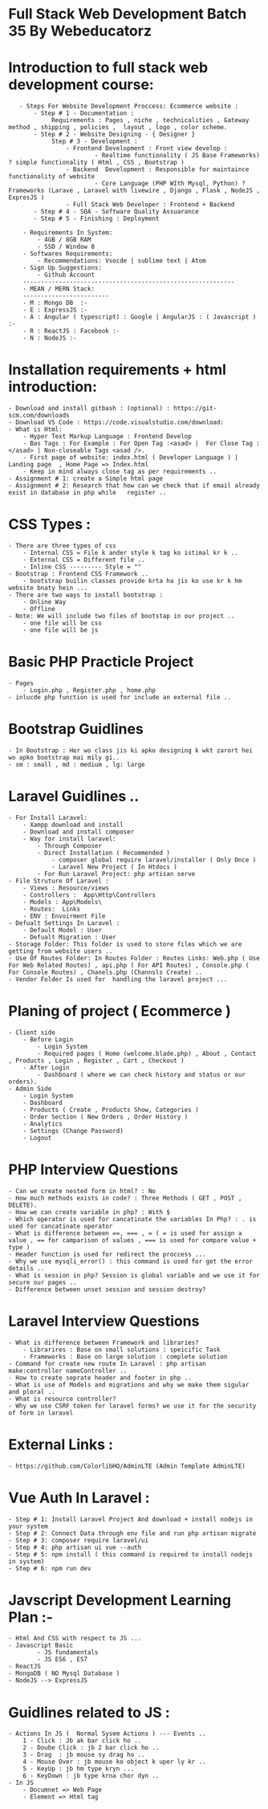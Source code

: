 # Full Stack Web Development Batch 35 By Webeducatorz

# Introduction to full stack web development course:

       - Steps For Website Development Proccess: Ecommerce website :
           - Step # 1 - Documentation :
                Requirements : Pages , niche , technicalities , Gateway method , shipping , policies ,  layout , logo , color scheme.
           - Step # 2 - Website Designing - { Designer }
                Step # 3 - Development :
                    - Frontend Development : Front view develop :
                            - Realtime functionality ( JS Base Frameworks) ? simple functionality ( Html , CSS , Bootstrap )
                    - Backend  Development : Responsible for maintaince functionality of website
                            - Core Language (PHP WIth Mysql, Python) ? Frameworks (Larave , Laravel with livewire , Django , Flask , NodeJS , ExpresJS )
                    - Full Stack Web Developer : Frontend + Backend
           - Step # 4 - SQA - Software Quality Assuarance
           - Step # 5 - Finishing : Deployment

        - Requirements In System:
            - 4GB / 8GB RAM
            - SSD / Window 8
        - Softwares Requirements:
            - Recommendations: Vsocde | sublime text | Atom
        - Sign Up Suggestions:
            - Github Account
        -----------------------------------------------------------
        - MEAN / MERN Stack:
        ------------------------
        - M : Mongo DB  :-
        - E : ExpressJS :-
        - A : Angular ( typescript) : Google | AngularJS : ( Javascript ) :-
        - R : ReactJS : Facebook :-
        - N : NodeJS :-

# Installation requirements + html introduction:

    - Download and install gitbash : (optional) : https://git-scm.com/downloads
    - Download VS Code : https://code.visualstudio.com/download:
    - What is Html:
        - Hyper Text Markup Language : Frontend Develop
        - Bas Tags : For Example : For Open Tag :<asad> |  For Close Tag : </asad> | Non-closeable Tags <asad />.
        - First page of website: index.html ( Developer Language ) | Landing page  , Home Page => Index.html
        - Keep in mind always close tag as per requirements ..
    - Assignment # 1: create a Simple html page
    - Assignment # 2: Research that how can we check that if email already exist in database in php while   register ..

# CSS Types :

    - There are three types of css
        - Internal CSS = File k ander style k tag ko istimal kr k ..
        - External CSS = Different file ..
        - Inline CSS --------- Style = ""
    - Bootstrap : Frontend CSS Framework ..
        - bootstrap builin classes provide krta ha jis ko use kr k hm website bnaty hein ...
    - There are two ways to install bootstrap :
        - Online Way
        - Offline
    - Note: We will include two files of bootstap in our project ..
        - one file will be css
        - one file will be js
# Basic PHP Practicle Project
    - Pages
        - Login.php , Register.php , home.php
    - inlucde php function is used for include an external file ..
# Bootstrap Guidlines

    - In Bootstrap : Her wo class jis ki apko designing k wkt zarort hei wo apko bootstrap mai mily gi..
    - sm : small , md : medium , lg: large
# Laravel Guidlines ..
    - For Install Laravel:
        - Xampp download and install
        - Download and install composer
        - Way for install laravel:
            - Through Composer
            - Direct Installation ( Recommended )
                - composer global require laravel/installer ( Only Once )
                - Laravel New Project ( In Htdocs )
            - For Run Laravel Project: php artisan serve
    - File Struture Of Laravel :
        - Views : Resource/views
        - Controllers :  App\Http\Controllers
        - Models : App\Models\
        - Routes:  Links
        - ENV : Envoirment File
    - Defualt Settings In Laravel :
        - Default Model : User
        - Defualt Migration : User
    - Storage Folder: This folder is used to store files which we are getting from website users ..
    - Use Of Routes Folder: In Routes Folder : Routes Links: Web.php ( Use For Web Related Routes) , api.php ( For API Routes) , Console.php ( For Console Routes) , Chanels.php (Channsls Create) ..
    - Vendor Folder Is used for  handling the laravel project ...
# Planing of project ( Ecommerce )
    - Client side
        - Before Login
            - Login System 
            - Required pages ( Home (welcome.blade.php) , About , Contact , Products , Login , Register , Cart , Checkout )
        - After Login
            - Dashboard ( where we can check history and status or our orders).
    - Admin Side 
        - Login System
        - Dashboard
        - Products ( Create , Products Show, Categories )
        - Order Section ( New Orders , Order History )
        - Analytics
        - Settings (Change Password)
        - Logout
# PHP Interview Questions 
    - Can we create nested form in html? : No
    - How much methods exists in code? : Three Methods ( GET , POST , DELETE).
    - How we can create variable in php? : With $ 
    - Which operator is used for cancatinate the variables In Php? : . is used for cancatinate operator 
    - What is difference between ==, === , = ( = is used for assign a value , == for camparison of values , === is used for compare value + type )
    - Header function is used for redirect the proccess ...
    - Why we use mysqli_error() : this command is used for get the error details ..
    - What is session in php? Session is global variable and we use it for secure our pages ..
    - Difference between unset session and session destroy?
# Laravel Interview Questions
    - What is difference between Framework and libraries?
        - Librarires : Base on small solutions : speicific Task
        - Frameworks : Base on large solution : complete solution
    - Command for create new route In Laravel : php artisan make:controller nameController ..
    - How to create seprate header and footer in php ..
    - What is use of Models and migrations and why we make them sigular and ploral ..
    - What is resource controller?
    - Why we use CSRF token for laravel forms? we use it for the security of form in laravel
# External Links :
    - https://github.com/ColorlibHQ/AdminLTE (Admin Template AdminLTE)
# Vue Auth In Laravel :
    - Step # 1: Install Laravel Project And download + install nodejs in your system
    - Step # 2: Connect Data through env file and run php artisan migrate 
    - Step # 3: composer require laravel/ui 
    - Step # 4: php artisan ui vue --auth
    - Step # 5: npm install ( this command is required to install nodejs in system)
    - Step # 6: npm run dev
# Javscript Development Learning Plan :-
    - Html And CSS with respect to JS ...
    - Javascript Basic 
            - JS fundamentals 
            - JS ES6 , ES7
    - ReactJS 
    - MongoDB ( NO Mysql Database )
    - NodeJS --> ExpressJS 

# Guidlines related to JS :
    - Actions In JS (  Normal Sysem Actions ) --- Events ..
        1 - Click : Jb ak bar click ho ..
        2 - Doube Click : jb 2 bar click ho ..
        3 - Drag  : jb mouse sy drag ho ..
        4 - Mouse Over : jb mouse ko object k uper ly kr ..
        5 - KeyUp : jb hm type kryn ...
        6 - KeyDown : jb type krna chor dyn ..
    - In JS
        - Documnet => Web Page 
        - Element => Html tag
